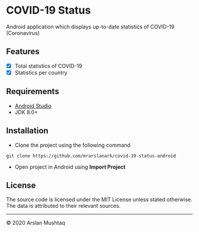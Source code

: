 # COVID-19 Status
Android application which displays up-to-date statistics of COVID-19 (Coronavirus)

## Features
- [x] Total statistics of COVID-19
- [x] Statistics per country

## Requirements
- [Android Studio](https://developer.android.com/studio)
- JDK 8.0+

## Installation
- Clone the project using the following command
```shell
git clone https://github.com/mrarslanark/covid-19-status-android
```
- Open project in Android using **Import Project**

## License
The source code is licensed under the MIT License unless stated otherwise. The data is attributed to their relevant sources.

<hr />

© 2020 Arslan Mushtaq 
